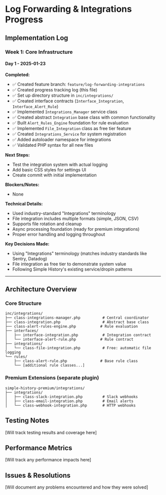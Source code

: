 # Log Forwarding & Integrations Progress

## Implementation Log

### Week 1: Core Infrastructure

#### Day 1 - 2025-01-23

**Completed:**
- ✅ Created feature branch: `feature/log-forwarding-integrations`
- ✅ Created progress tracking log (this file)
- ✅ Set up directory structure in `inc/integrations/`
- ✅ Created interface contracts (`Interface_Integration`, `Interface_Alert_Rule`)
- ✅ Implemented `Integrations_Manager` service class
- ✅ Created abstract `Integration` base class with common functionality
- ✅ Built `Alert_Rules_Engine` foundation for rule evaluation
- ✅ Implemented `File_Integration` class as free tier feature
- ✅ Created `Integrations_Service` for system registration
- ✅ Added autoloader namespace for integrations
- ✅ Validated PHP syntax for all new files

**Next Steps:**
- Test the integration system with actual logging
- Add basic CSS styles for settings UI
- Create commit with initial implementation

**Blockers/Notes:**
- None

**Technical Details:**
- Used industry-standard "Integrations" terminology
- File integration includes multiple formats (simple, JSON, CSV)
- Supports file rotation and cleanup
- Async processing foundation (ready for premium integrations)
- Proper error handling and logging throughout

**Key Decisions Made:**
- Using "Integrations" terminology (matches industry standards like Sentry, Datadog)
- File integration as free tier to demonstrate system value
- Following Simple History's existing service/dropin patterns

---

## Architecture Overview

### Core Structure
```
inc/integrations/
├── class-integrations-manager.php          # Central coordinator
├── class-integration.php                   # Abstract base class  
├── class-alert-rules-engine.php           # Rule evaluation
├── interfaces/
│   ├── interface-integration.php           # Integration contract
│   └── interface-alert-rule.php           # Rule contract
├── integrations/
│   └── class-file-integration.php          # Free: automatic file logging
└── rules/
    ├── class-alert-rule.php               # Base rule class
    └── [additional rule classes...]
```

### Premium Extensions (separate plugin)
```
simple-history-premium/integrations/
├── integrations/
│   ├── class-slack-integration.php         # Slack webhooks
│   ├── class-email-integration.php         # Email alerts
│   └── class-webhook-integration.php       # HTTP webhooks
```

## Testing Notes
[Will track testing results and coverage here]

## Performance Metrics
[Will track any performance impacts here]

## Issues & Resolutions
[Will document any problems encountered and how they were solved]